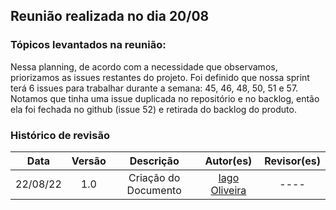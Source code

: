 ## Reunião realizada no dia 20/08


### Tópicos levantados na reunião: <br>

Nessa planning, de acordo com a necessidade que observamos, priorizamos as issues restantes do projeto. Foi definido que nossa sprint terá 6 issues para trabalhar durante a semana: 45, 46, 48, 50, 51 e 57. Notamos que tinha uma issue duplicada no repositório e no backlog, então ela foi fechada no github (issue 52) e retirada do backlog do produto.


### Histórico de revisão

| Data | Versão | Descrição | Autor(es)|Revisor(es)|
|:----:|:------:|:---------:|:--------:|:--------:|
| 22/08/22 | 1.0 | Criação do Documento | [Iago Oliveira](https://github.com/iagoomr) |---- |

